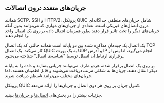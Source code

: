## جریان‌های متعدد درون اتصالات

همانند SCTP، SSH و HTTP/2، پروتکل QUIC شامل جریان‌های منطقی‌ جداگانه‌ای درون اتصال‌های فیزیکی است. تعدادی از جریان‌های موازی که می‌توانند بدون آنکه جریان‌های دیگر را تحت تاثیر قرار دهند بطور همزمان انتقال داده بر روی یک اتصال واحد را انجام دهند.

یک اتصال یک چیدمانِ مذاکره شده بین دو پایانه است همانند حالتی که یک اتصال TCP کار می‌کند. یک اتصال QUIC به یک پورت UDP و آدرس IP انجام می‌گیرد، اما پس از برقراری ارتباط آن اتصال توسط "شناسه‌ی اتصال" شناخته می‌شود.

بر روی یک اتصال برقرار شده، هردو طرف می‌توانند جریانی بسازند و داده را به پایانه دیگر انتقال دهند. جریان‌ها به شکلی مرتب دریافت می‌شوند و قابل اطمینان هستند، اما جریان‌های مختلف می‌توانند نامنظم دریافت شوند.

پروتکل QUIC کنترل جریان بر روی هر دوی اتصال و جریان‌ها را ارائه می‌دهد.

جزئیات بیشتر را در بخش‌های [اتصال‌ها](quic-connections.md) و [جریان‌ها](quic-streams.md) ببینید.
